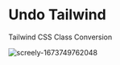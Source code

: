 # Undo Tailwind

Tailwind CSS Class Conversion

![screely-1673749762048](https://user-images.githubusercontent.com/63687573/212519931-6a6dfeab-713f-40ee-9674-9cda20273171.png)
